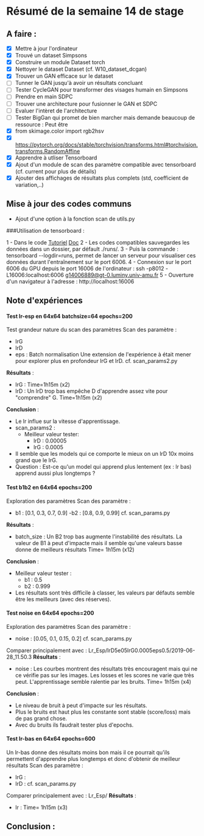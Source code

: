 # Résumé de la semaine 14 de stage


## A faire :

- [x]  Mettre à jour l'ordinateur
- [x]  Trouvé un dataset Simpsons
- [x]  Construire un module Dataset torch
- [x]  Nettoyer le dataset Dataset (cf. W10_dataset_dcgan)
- [x]  Trouver un GAN efficace sur le dataset
- [ ] Tunner le GAN jusqu'à avoir un résultats concluant
- [ ] Tester CycleGAN pour transformer des visages humain en Simpsons
- [ ] Prendre en main SDPC
- [ ] Trouver une architecture pour fusionner le GAN et SDPC
- [ ] Evaluer l'intèret de l'architecture
- [ ] Tester BigGan qui promet de bien marcher mais demande beaucoup de ressource : Peut être
- [x] from skimage.color import rgb2hsv
- [x] https://pytorch.org/docs/stable/torchvision/transforms.html#torchvision.transforms.RandomAffine
- [x] Apprendre à utliser Tensorboard
- [x] Ajout d'un module de scan des paramètre compatible avec tensorboard (cf. current pour plus de détails)
- [x] Ajouter des affichages de résultats plus complets (std, coefficient de variation,..)

## Mise à jour des codes communs

 - Ajout d'une option à la fonction scan de utils.py

###Utilisation de tensorboard :

1 - Dans le code [Tutoriel](https://www.tensorflow.org/guide/summaries_and_tensorboard) [Doc](https://pytorch.org/docs/stable/tensorboard.html)
2 - Les codes compatibles sauvegardes les données dans un dossier, par défault ./runs/.
3 - Puis la commande : tensorboard --logdir=runs, permet de lancer un serveur pour visualiser ces données durant l'entraînement sur le port 6006.
4 - Connexion sur le port 6006 du GPU depuis le port 16006 de l'ordinateur : ssh -p8012 -L16006:localhost:6006 g14006889@gt-0.luminy.univ-amu.fr
5 - Ouverture d'un navigateur à l'adresse : http://localhost:16006

## Note d'expériences

#### Test lr-esp en 64x64 batchsize=64 epochs=200 
Test grandeur nature du scan des paramètres
Scan des paramètre :
  - lrG
  - lrD
  - eps : Batch normalisation
Une extension de l'expérience à était mener pour explorer plus en profondeur lrG et lrD.
cf. scan_params2.py

__Résultats__ :
  - lrG : 
    Time=1h15m (x2)
  - lrD : Un lrD trop bas empêche D d'apprendre assez vite pour "comprendre" G.
    Time=1h15m (x2)
		
__Conclusion__ :
  - Le lr influe sur la vitesse d'apprentissage.
  - scan_params2 :
    - Meilleur valeur tester:
      - lrD : 0.00005
      - lrG : 0.0005
  - Il semble que les models qui ce comporte le mieux on un lrD 10x moins grand que le lrG.
  - Question : Est-ce qu'un model qui apprend plus lentement (ex : lr bas) apprend aussi plus longtemps ?

#### Test b1b2 en 64x64 epochs=200 
Exploration des paramètres 
Scan des paramètre :
  - b1 : [0.1, 0.3, 0.7, 0.9] 
  -b2 : [0.8, 0.9, 0.99]
cf. scan_params.py

__Résultats__ :
  - batch_size : Un B2 trop bas augmente l'instabilité des résultats. La valeur de B1 à peut d'impacte mais il semble qu'une valeurs basse donne de meilleurs résultats
    Time= 1h15m (x12)
		
__Conclusion__ :
  - Meilleur valeur tester :
    - b1 : 0.5
    - b2 : 0.999
  - Les résultats sont très difficile à classer, les valeurs par défauts semble être les meilleurs (avec des réserves).

#### Test noise en 64x64 epochs=200 
Exploration des paramètres 
Scan des paramètre :
  - noise : [0.05, 0.1, 0.15, 0.2]
cf. scan_params.py

Comparer principalement avec : Lr_Esp/lrD5e05lrG0.0005eps0.5/2019-06-28_11.50.3
__Résultats__ :
  - noise : Les courbes montrent des résultats très encouragent mais qui ne ce vérifie pas sur les images. Les losses et les scores ne varie que très peut. L'apprentissage semble ralentie par les bruits.
    Time= 1h15m (x4)
		
__Conclusion__ :
  - Le niveau de bruit à peut d'impacte sur les résultats.
  - Plus le bruits est haut plus les constante sont stable (score/loss) mais de pas grand chose.
  - Avec du bruits ils faudrait tester plus d'epochs.
   
#### Test lr-bas en 64x64 epochs=600 
Un lr-bas donne des résultats moins bon mais il ce pourrait qu'ils permettent d'apprendre plus longtemps et donc d'obtenir de meilleur résultats
Scan des paramètre :
  - lrG :
  - lrD : 
cf. scan_params.py

Comparer principalement avec : Lr_Esp/
__Résultats__ :
  - lr : 
    Time= 1h15m (x3)
		
__Conclusion__ :
  - 
